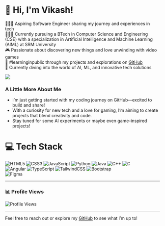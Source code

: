 <!-- Level 3: Add custom code -->

# 👋 Hi, I'm Vikash!
👩🏻‍💻 Aspiring Software Engineer sharing my journey and experiences in tech<br/>
👩🏻‍🎓 Currently pursuing a BTech in Computer Science and Engineering (CSE) with a specialization in Artificial Intelligence and Machine Learning (AIML) at SRM University<br/>
🎮 Passionate about discovering new things and love unwinding with video games<br/>
🌟 #learninginpublic through my projects and explorations on [GitHub](https://github.com/vik05h) <br/>
💭 Currently diving into the world of AI, ML, and innovative tech solutions<br/>

<!-- GitHub stats from https://github.com/anuraghazra/github-readme-stats -->
![](https://github-readme-stats.vercel.app/api?username=vik05h&theme=algolia&hide_border=false&include_all_commits=true&count_private=true)<br/>

### A Little More About Me  
- I’m just getting started with my coding journey on GitHub—excited to build and share!  
- With a curiosity for new tech and a love for gaming, I’m aiming to create projects that blend creativity and code.  
- Stay tuned for some AI experiments or maybe even game-inspired projects!
  
# 💻 Tech Stack
<!-- Badges from https://github.com/Ileriayo/markdown-badges -->
![HTML5](https://img.shields.io/badge/html5-%23E34F26.svg?style=for-the-badge&logo=html5&logoColor=white)
![CSS3](https://img.shields.io/badge/css3-%231572B6.svg?style=for-the-badge&logo=css3&logoColor=white)
![JavaScript](https://img.shields.io/badge/javascript-%23323330.svg?style=for-the-badge&logo=javascript&logoColor=%23F7DF1E)
![Python](https://img.shields.io/badge/python-3670A0?style=for-the-badge&logo=python&logoColor=ffdd54)
![Java](https://img.shields.io/badge/java-%23ED8B00.svg?style=for-the-badge&logo=openjdk&logoColor=white)
![C++](https://img.shields.io/badge/c++-%2300599C.svg?style=for-the-badge&logo=c%2B%2B&logoColor=white)
![C](https://img.shields.io/badge/c-%2300599C.svg?style=for-the-badge&logo=c&logoColor=white)<br/>
![Angular](https://img.shields.io/badge/angular-%23DD0031.svg?style=for-the-badge&logo=angular&logoColor=white)
![TypeScript](https://img.shields.io/badge/typescript-%23007ACC.svg?style=for-the-badge&logo=typescript&logoColor=white)
![TailwindCSS](https://img.shields.io/badge/tailwindcss-%2338B2AC.svg?style=for-the-badge&logo=tailwind-css&logoColor=white)
![Bootstrap](https://img.shields.io/badge/bootstrap-%23563D7C.svg?style=for-the-badge&logo=bootstrap&logoColor=white)  
![Figma](https://img.shields.io/badge/figma-%23F24E1E.svg?style=for-the-badge&logo=figma&logoColor=white)

---

### 📊 Profile Views  
![Profile Views](https://komarev.com/ghpvc/?username=vik05h&color=blueviolet)  

---

Feel free to reach out or explore my [GitHub](https://github.com/vik05h) to see what I’m up to!
